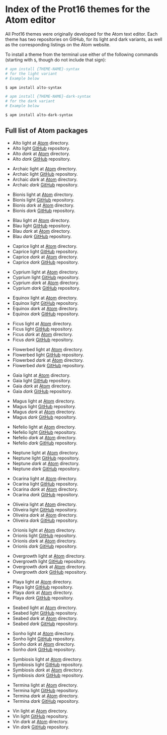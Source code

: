 # Index of the Prot16 themes for the Atom editor

All Prot16 themes were originally developed for the Atom text editor. Each theme has two repositories on GitHub, for its light and dark variants, as well as the corresponding listings on the Atom website.

To install a theme from the terminal use either of the following commands (starting with `$`, though do not include that sign):

```bash
# apm install {THEME-NAME}-syntax
# for the light variant
# Example below

$ apm install alto-syntax

# apm install {THEME-NAME}-dark-syntax
# for the dark variant
# Example below

$ apm install alto-dark-syntax
```

## Full list of Atom packages

<ul>
  <li>Alto light at <a href="https://atom.io/themes/alto-syntax">Atom</a> directory.</li>
  <li>Alto light <a href="https://github.com/protesilaos/alto-light-syntax">GitHub</a> repository.</li>
  <li>Alto <em>dark</em> at <a href="https://atom.io/themes/alto-dark-syntax">Atom</a> directory.</li>
  <li>Alto <em>dark</em> <a href="https://github.com/protesilaos/alto-dark-syntax">GitHub</a> repository.</li>
</ul>

<ul>
  <li>Archaic light at <a href="https://atom.io/themes/archaic-syntax">Atom</a> directory.</li>
  <li>Archaic light <a href="https://github.com/protesilaos/archaic-light-syntax">GitHub</a> repository.</li>
  <li>Archaic <em>dark</em> at <a href="https://atom.io/themes/archaic-dark-syntax">Atom</a> directory.</li>
  <li>Archaic <em>dark</em> <a href="https://github.com/protesilaos/archaic-dark-syntax">GitHub</a> repository.</li>
</ul>

<ul>
  <li>Bionis light at <a href="https://atom.io/themes/bionis-syntax">Atom</a> directory.</li>
  <li>Bionis light <a href="https://github.com/protesilaos/bionis-light-syntax">GitHub</a> repository.</li>
  <li>Bionis <em>dark</em> at <a href="https://atom.io/themes/bionis-dark-syntax">Atom</a> directory.</li>
  <li>Bionis <em>dark</em> <a href="https://github.com/protesilaos/bionis-dark-syntax">GitHub</a> repository.</li>
</ul>

<ul>
  <li>Blau light at <a href="https://atom.io/themes/blau-syntax">Atom</a> directory.</li>
  <li>Blau light <a href="https://github.com/protesilaos/blau-light-syntax">GitHub</a> repository.</li>
  <li>Blau <em>dark</em> at <a href="https://atom.io/themes/blau-dark-syntax">Atom</a> directory.</li>
  <li>Blau <em>dark</em> <a href="https://github.com/protesilaos/blau-dark-syntax">GitHub</a> repository.</li>
</ul>

<ul>
  <li>Caprice light at <a href="https://atom.io/themes/caprice-syntax">Atom</a> directory.</li>
  <li>Caprice light <a href="https://github.com/protesilaos/caprice-light-syntax">GitHub</a> repository.</li>
  <li>Caprice <em>dark</em> at <a href="https://atom.io/themes/caprice-dark-syntax">Atom</a> directory.</li>
  <li>Caprice <em>dark</em> <a href="https://github.com/protesilaos/caprice-dark-syntax">GitHub</a> repository.</li>
</ul>

<ul>
  <li>Cyprium light at <a href="https://atom.io/themes/cyprium-syntax">Atom</a> directory.</li>
  <li>Cyprium light <a href="https://github.com/protesilaos/cyprium-light-syntax">GitHub</a> repository.</li>
  <li>Cyprium <em>dark</em> at <a href="https://atom.io/themes/cyprium-dark-syntax">Atom</a> directory.</li>
  <li>Cyprium <em>dark</em> <a href="https://github.com/protesilaos/cyprium-dark-syntax">GitHub</a> repository.</li>
</ul>

<ul>
  <li>Equinox light at <a href="https://atom.io/themes/equinox-syntax">Atom</a> directory.</li>
  <li>Equinox light <a href="https://github.com/protesilaos/equinox-light-syntax">GitHub</a> repository.</li>
  <li>Equinox <em>dark</em> at <a href="https://atom.io/themes/equinox-dark-syntax">Atom</a> directory.</li>
  <li>Equinox <em>dark</em> <a href="https://github.com/protesilaos/equinox-dark-syntax">GitHub</a> repository.</li>
</ul>

<ul>
  <li>Ficus light at <a href="https://atom.io/themes/ficus-syntax">Atom</a> directory.</li>
  <li>Ficus light <a href="https://github.com/protesilaos/ficus-light-syntax">GitHub</a> repository.</li>
  <li>Ficus <em>dark</em> at <a href="https://atom.io/themes/ficus-dark-syntax">Atom</a> directory.</li>
  <li>Ficus <em>dark</em> <a href="https://github.com/protesilaos/ficus-dark-syntax">GitHub</a> repository.</li>
</ul>

<ul>
  <li>Flowerbed light at <a href="https://atom.io/themes/flowerbed-syntax">Atom</a> directory.</li>
  <li>Flowerbed light <a href="https://github.com/protesilaos/flowerbed-light-syntax">GitHub</a> repository.</li>
  <li>Flowerbed <em>dark</em> at <a href="https://atom.io/themes/flowerbed-dark-syntax">Atom</a> directory.</li>
  <li>Flowerbed <em>dark</em> <a href="https://github.com/protesilaos/flowerbed-dark-syntax">GitHub</a> repository.</li>
</ul>

<ul>
  <li>Gaia light at <a href="https://atom.io/themes/gaia-syntax">Atom</a> directory.</li>
  <li>Gaia light <a href="https://github.com/protesilaos/gaia-light-syntax">GitHub</a> repository.</li>
  <li>Gaia <em>dark</em> at <a href="https://atom.io/themes/gaia-dark-syntax">Atom</a> directory.</li>
  <li>Gaia <em>dark</em> <a href="https://github.com/protesilaos/gaia-dark-syntax">GitHub</a> repository.</li>
</ul>

<ul>
  <li>Magus light at <a href="https://atom.io/themes/magus-syntax">Atom</a> directory.</li>
  <li>Magus light <a href="https://github.com/protesilaos/magus-light-syntax">GitHub</a> repository.</li>
  <li>Magus <em>dark</em> at <a href="https://atom.io/themes/magus-dark-syntax">Atom</a> directory.</li>
  <li>Magus <em>dark</em> <a href="https://github.com/protesilaos/magus-dark-syntax">GitHub</a> repository.</li>
</ul>

<ul>
  <li>Nefelio light at <a href="https://atom.io/themes/nefelio-syntax">Atom</a> directory.</li>
  <li>Nefelio light <a href="https://github.com/protesilaos/nefelio-light-syntax">GitHub</a> repository.</li>
  <li>Nefelio <em>dark</em> at <a href="https://atom.io/themes/nefelio-dark-syntax">Atom</a> directory.</li>
  <li>Nefelio <em>dark</em> <a href="https://github.com/protesilaos/nefelio-dark-syntax">GitHub</a> repository.</li>
</ul>

<ul>
  <li>Neptune light at <a href="https://atom.io/themes/neptune-syntax">Atom</a> directory.</li>
  <li>Neptune light <a href="https://github.com/protesilaos/neptune-light-syntax">GitHub</a> repository.</li>
  <li>Neptune <em>dark</em> at <a href="https://atom.io/themes/neptune-dark-syntax">Atom</a> directory.</li>
  <li>Neptune <em>dark</em> <a href="https://github.com/protesilaos/neptune-dark-syntax">GitHub</a> repository.</li>
</ul>

<ul>
  <li>Ocarina light at <a href="https://atom.io/themes/ocarina-syntax">Atom</a> directory.</li>
  <li>Ocarina light <a href="https://github.com/protesilaos/ocarina-light-syntax">GitHub</a> repository.</li>
  <li>Ocarina <em>dark</em> at <a href="https://atom.io/themes/ocarina-dark-syntax">Atom</a> directory.</li>
  <li>Ocarina <em>dark</em> <a href="https://github.com/protesilaos/ocarina-dark-syntax">GitHub</a> repository.</li>
</ul>

<ul>
  <li>Oliveira light at <a href="https://atom.io/themes/oliveira-syntax">Atom</a> directory.</li>
  <li>Oliveira light <a href="https://github.com/protesilaos/oliveira-light-syntax">GitHub</a> repository.</li>
  <li>Oliveira <em>dark</em> at <a href="https://atom.io/themes/oliveira-dark-syntax">Atom</a> directory.</li>
  <li>Oliveira <em>dark</em> <a href="https://github.com/protesilaos/oliveira-dark-syntax">GitHub</a> repository.</li>
</ul>

<ul>
  <li>Orionis light at <a href="https://atom.io/themes/orionis-syntax">Atom</a> directory.</li>
  <li>Orionis light <a href="https://github.com/protesilaos/orionis-light-syntax">GitHub</a> repository.</li>
  <li>Orionis <em>dark</em> at <a href="https://atom.io/themes/orionis-dark-syntax">Atom</a> directory.</li>
  <li>Orionis <em>dark</em> <a href="https://github.com/protesilaos/orionis-dark-syntax">GitHub</a> repository.</li>
</ul>

<ul>
  <li>Overgrowth light at <a href="https://atom.io/themes/overgrowth-syntax">Atom</a> directory.</li>
  <li>Overgrowth light <a href="https://github.com/protesilaos/overgrowth-light-syntax">GitHub</a> repository.</li>
  <li>Overgrowth <em>dark</em> at <a href="https://atom.io/themes/overgrowth-dark-syntax">Atom</a> directory.</li>
  <li>Overgrowth <em>dark</em> <a href="https://github.com/protesilaos/overgrowth-dark-syntax">GitHub</a> repository.</li>
</ul>

<ul>
  <li>Playa light at <a href="https://atom.io/themes/playa-syntax">Atom</a> directory.</li>
  <li>Playa light <a href="https://github.com/protesilaos/playa-light-syntax">GitHub</a> repository.</li>
  <li>Playa <em>dark</em> at <a href="https://atom.io/themes/playa-dark-syntax">Atom</a> directory.</li>
  <li>Playa <em>dark</em> <a href="https://github.com/protesilaos/playa-dark-syntax">GitHub</a> repository.</li>
</ul>

<ul>
  <li>Seabed light at <a href="https://atom.io/themes/seabed-syntax">Atom</a> directory.</li>
  <li>Seabed light <a href="https://github.com/protesilaos/seabed-light-syntax">GitHub</a> repository.</li>
  <li>Seabed <em>dark</em> at <a href="https://atom.io/themes/seabed-dark-syntax">Atom</a> directory.</li>
  <li>Seabed <em>dark</em> <a href="https://github.com/protesilaos/seabed-dark-syntax">GitHub</a> repository.</li>
</ul>

<ul>
  <li>Sonho light at <a href="https://atom.io/themes/sonho-syntax">Atom</a> directory.</li>
  <li>Sonho light <a href="https://github.com/protesilaos/sonho-light-syntax">GitHub</a> repository.</li>
  <li>Sonho <em>dark</em> at <a href="https://atom.io/themes/sonho-dark-syntax">Atom</a> directory.</li>
  <li>Sonho <em>dark</em> <a href="https://github.com/protesilaos/sonho-dark-syntax">GitHub</a> repository.</li>
</ul>

<ul>
  <li>Symbiosis light at <a href="https://atom.io/themes/symbiosis-syntax">Atom</a> directory.</li>
  <li>Symbiosis light <a href="https://github.com/protesilaos/symbiosis-light-syntax">GitHub</a> repository.</li>
  <li>Symbiosis <em>dark</em> at <a href="https://atom.io/themes/symbiosis-dark-syntax">Atom</a> directory.</li>
  <li>Symbiosis <em>dark</em> <a href="https://github.com/protesilaos/symbiosis-dark-syntax">GitHub</a> repository.</li>
</ul>

<ul>
  <li>Termina light at <a href="https://atom.io/themes/termina-syntax">Atom</a> directory.</li>
  <li>Termina light <a href="https://github.com/protesilaos/termina-light-syntax">GitHub</a> repository.</li>
  <li>Termina <em>dark</em> at <a href="https://atom.io/themes/termina-dark-syntax">Atom</a> directory.</li>
  <li>Termina <em>dark</em> <a href="https://github.com/protesilaos/termina-dark-syntax">GitHub</a> repository.</li>
</ul>

<ul>
  <li>Vin light at <a href="https://atom.io/themes/vin-syntax">Atom</a> directory.</li>
  <li>Vin light <a href="https://github.com/protesilaos/vin-light-syntax">GitHub</a> repository.</li>
  <li>Vin <em>dark</em> at <a href="https://atom.io/themes/vin-dark-syntax">Atom</a> directory.</li>
  <li>Vin <em>dark</em> <a href="https://github.com/protesilaos/vin-dark-syntax">GitHub</a> repository.</li>
</ul>
